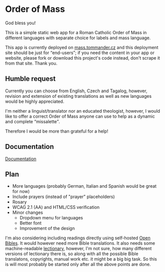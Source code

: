 # Order of Mass

God bless you!

This is a simple static web app for a Roman Catholic Order of Mass in different languages with separate choice for labels and mass language.

This app is currently deployed on [mass.tommander.cz](https://mass.tommander.cz) and this deployment site should be just for <q>end-users</q>; if you need the content in your app or website, please fork or download this project's code instead, don't scrape it from that site. Thank you.

## Humble request

Currently you can choose from English, Czech and Tagalog, however, revision and extension of existing translations as well as new languages would be highly appreciated.

I'm neither a linguist/translator nor an educated theologist, however, I would like to offer a correct Order of Mass anyone can use to help as a dynamic and complete <q>missalette</q>.

Therefore I would be more than grateful for a help!

## Documentation

[Documentation](Documentation.md)

## Plan

 - More languages (probably German, Italian and Spanish would be great for now)
 - Include prayers (instead of "prayer" placeholders)
 - Rosary
 - WCAG 2.1 (AA) and HTML/CSS verification
 - Minor changes
   - Dropdown menu for languages
   - Better font
   - Improvement of the design

I'm also considering including readings directly using self-hosted [Open Bibles](https://github.com/seven1m/open-bibles). It would however need more Bible translations. It also needs some machine-readable [lectionary](https://catholic-resources.org/Lectionary/), however, I'm not sure, how many different versions of lectionary there is, so along with all the possible Bible translatons, copyrights, manual work etc. it might be a big big task. So this is will most probably be started only after all the above points are done.
